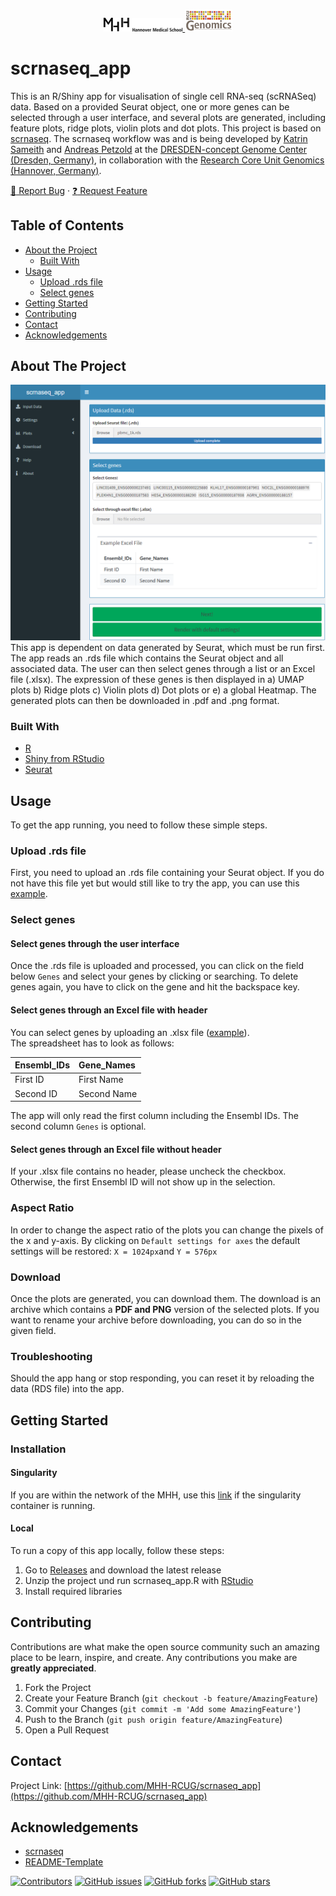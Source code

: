 <!-- PROJECT LOGO -->
<br />
<p align="center">
  <a href="https://www.mhh.de/">
    <img src="shiny/www/Logo_engl_schwarz.png" height="25%" width="25%" alt="MHH">
  </a>
  
  <a href="https://www.mhh.de/genomics">
    <img src="shiny/www/RCUG_Logo.png" height="15%" width="15%" alt="Logo">
  </a>
</p>

# scrnaseq_app

This is an R/Shiny app for visualisation of single cell RNA-seq (scRNASeq) data. Based on a provided Seurat object, one or more genes can be selected through a user interface, and several plots are generated, including feature plots, ridge plots, violin plots and dot plots. This project is based on [scrnaseq](https://github.com/ktrns/scrnaseq).
The scrnaseq workflow was and is being developed by [Katrin Sameith](https://github.com/ktrns) and [Andreas Petzold](https://github.com/andpet0101) at the [DRESDEN-concept Genome Center (Dresden, Germany)](https://genomecenter.tu-dresden.de/about-us), in collaboration with the [Research Core Unit Genomics (Hannover, Germany)](https://www.mhh.de/genomics).

[:bug: Report Bug](https://github.com/MHH-RCUG/scrnaseq_app/issues) 
·
[:question: Request Feature](https://github.com/MHH-RCUG/scrnaseq_app/issues)

<!-- TABLE OF CONTENTS -->
## Table of Contents

* [About the Project](#about-the-project)
  * [Built With](#built-with)
* [Usage](#usage)
  * [Upload .rds file](#upload-rds-file)
  * [Select genes](#select-genes)
* [Getting Started](#getting-started)
* [Contributing](#contributing)
* [Contact](#contact)
* [Acknowledgements](#acknowledgements)

<!-- ABOUT THE PROJECT -->
## About The Project

![screenshot](https://github.com/MHH-RCUG/scrnaseq_app/blob/master/shiny/www/scrnaseq_app_upload.png)
This app is dependent on data generated by Seurat, which must be run first. The app reads an .rds file which contains the Seurat object and all associated data. 
The user can then select genes through a list or an Excel file (.xlsx). The expression of these genes is then displayed in a) UMAP plots b) Ridge plots c) Violin plots d) Dot plots or e) a global Heatmap. The generated plots can then be downloaded in .pdf and .png format.

### Built With

* [R](https://www.r-project.org/)
* [Shiny from RStudio](https://shiny.rstudio.com/)
* [Seurat](https://satijalab.org/seurat/)

<!-- USAGE EXAMPLES -->
## Usage

To get the app running, you need to follow these simple steps.

### Upload .rds file

First, you need to upload an .rds file containing your Seurat object. If you do not have this file yet but would still like to try the app, you can use this [example](https://owncloud.gwdg.de/index.php/s/rRawkhIOVe1T5qi).

### Select genes

#### Select genes through the user interface

Once the .rds file is uploaded and processed, you can click on the field below `Genes` and select your genes by clicking or searching. To delete genes again, you have to click on the gene and hit the backspace key.

#### Select genes through an Excel file with header

You can select genes by uploading an .xlsx file ([example](https://owncloud.gwdg.de/index.php/s/ZwY0iVPji6uBVKO)).  
The spreadsheet has to look as follows:

| Ensembl_IDs | Gene_Names |
| :--- | :--- |
| First ID  | First Name |
| Second ID | Second Name |

The app will only read the first column including the Ensembl IDs. The second column `Genes` is optional.

#### Select genes through an Excel file without header

If your .xlsx file contains no header, please uncheck the checkbox. Otherwise, the first Ensembl ID will not show up in the selection.

### Aspect Ratio

In order to change the aspect ratio of the plots you can change the pixels of the x and y-axis. By clicking on `Default settings for axes` the default settings will be restored: `X = 1024px`and `Y = 576px`

### Download

Once the plots are generated, you can download them. The download is an archive which contains a **PDF and PNG** version of the selected plots.
If you want to rename your archive before downloading, you can do so in the given field.

### Troubleshooting

Should the app hang or stop responding, you can reset it by reloading the data (RDS file) into the app.

<!-- GETTING STARTED -->
## Getting Started

### Installation

#### Singularity

If you are within the network of the MHH, use this [link](http://172.24.148.210:3838/) if the singularity container is running.

#### Local

To run a copy of this app locally, follow these steps:

1. Go to [Releases](https://github.com/MHH-RCUG/scrnaseq_app/releases) and download the latest release
2. Unzip the project und run scrnaseq_app.R with [RStudio](https://rstudio.com/)
3. Install required libraries

<!-- CONTRIBUTING -->
## Contributing

Contributions are what make the open source community such an amazing place to be learn, inspire, and create. Any contributions you make are **greatly appreciated**.

1. Fork the Project
2. Create your Feature Branch (`git checkout -b feature/AmazingFeature`)
3. Commit your Changes (`git commit -m 'Add some AmazingFeature'`)
4. Push to the Branch (`git push origin feature/AmazingFeature`)
5. Open a Pull Request

<!-- LICENSE 
## License

Distributed under the MIT License. See `LICENSE` for more information.
-->

<!-- CONTACT -->
## Contact

Project Link: [https://github.com/MHH-RCUG/scrnaseq_app](https://github.com/MHH-RCUG/scrnaseq_app)

<!-- ACKNOWLEDGEMENTS -->
## Acknowledgements

* [scrnaseq](https://github.com/ktrns/scrnaseq)
* [README-Template](https://github.com/othneildrew/Best-README-Template)  

[![Contributors](https://img.shields.io/github/contributors/MHH-RCUG/scrnaseq_app)](https://github.com/MHH-RCUG/scrnaseq_app/graphs/contributors)
[![GitHub issues](https://img.shields.io/github/issues/MHH-RCUG/scrnaseq_app)](https://github.com/MHH-RCUG/scrnaseq_app/issues)
[![GitHub forks](https://img.shields.io/github/forks/MHH-RCUG/scrnaseq_app)](https://github.com/MHH-RCUG/scrnaseq_app/network)
[![GitHub stars](https://img.shields.io/github/stars/MHH-RCUG/scrnaseq_app)](https://github.com/MHH-RCUG/scrnaseq_app/stargazers)
